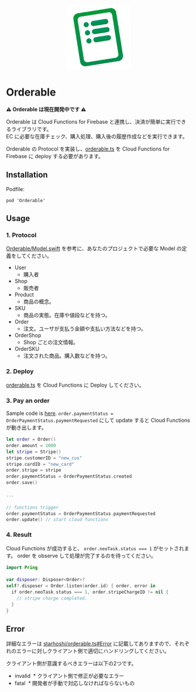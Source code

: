 <p align="center">
    <img src="https://raw.githubusercontent.com/starhoshi/orderable.ts/master/docs/logo.png" width='180px' />
</p>

# Orderable

<b>⚠️ Orderable は現在開発中です ⚠️</b>

Orderable は Cloud Functions for Firebase と連携し、決済が簡単に実行できるライブラリです。  
EC に必要な在庫チェック、購入処理、購入後の履歴作成などを実行できます。

Orderable の Protocol を実装し、[orderable.ts](https://github.com/starhoshi/Orderable.ts) を Cloud Functions for Firebase に deploy する必要があります。


## Installation

Podfile:

```
pod 'Orderable'
```

## Usage

### 1. Protocol

[Orderable/Model\.swift](https://github.com/starhoshi/Orderable/blob/master/SampleModel/Model.swift) を参考に、あなたのプロジェクトで必要な Model の定義をしてください。

* User
  * 購入者
* Shop
  * 販売者
* Product
  * 商品の概念。
* SKU
  * 商品の実態。在庫や値段などを持つ。
* Order
  * 注文。ユーザが支払う金額や支払い方法などを持つ。
* OrderShop
  * Shop ごとの注文情報。
* OrderSKU
  * 注文された商品。購入数などを持つ。

### 2. Deploy

[orderable.ts](https://github.com/starhoshi/Orderable.ts) を Cloud Functions に Deploy してください。

### 3. Pay an order

Sample code is [here](https://github.com/starhoshi/Orderable/blob/master/Demo/ViewController.swift). `order.paymentStatus = OrderPaymentStatus.paymentRequested` にして update すると Cloud Functions が動き出します。

```swift
let order = Order()
order.amount = 1000
let stripe = Stripe()
stripe.customerID = "new_cus"
stripe.cardID = "new_card"
order.stripe = stripe
order.paymentStatus = OrderPaymentStatus.created
order.save()

...

// functions trigger
order.paymentStatus = OrderPaymentStatus.paymentRequested
order.update() // start cloud functions
```

### 4. Result

Cloud Functions が成功すると、 `order.neoTask.status === 1` がセットされます。 order を observe して処理が完了するのを待ってください。

```swift
import Pring

var disposer: Disposer<Order>?
self?.disposer = Order.listen(order.id) { order, error in
  if order.neoTask.status === 1, order.stripeChargeID != nil {
    // stripe charge completed.
  }
}
```

## Error

詳細なエラーは [starhoshi/orderable\.ts#Error](https://github.com/starhoshi/orderable.ts#neotask) に記載してありますので、それぞれのエラーに対しクライアント側で適切にハンドリングしてください。

クライアント側が意識するべきエラーは以下の2つです。

* invalid
  * クライアント側で修正が必要なエラー
* fatal
  * 開発者が手動で対応しなければならないもの
